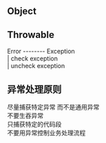 Object  
-----
Throwable 
------  
Error      --------   Exception  
                      | check exception  
                      | uncheck exception  
                      
                      
## 异常处理原则
尽量捕获特定异常 而不是通用异常  
不要生吞异常    
只捕获特定的代码段  
不要用异常控制业务处理流程  
